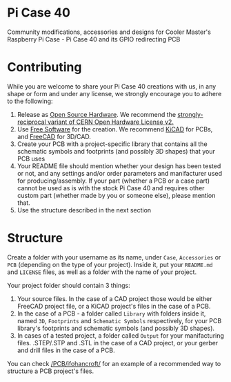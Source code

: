 # Pi Case 40  

Community modifications, accessories and designs for Cooler Master's Raspberry Pi Case - Pi Case 40 and its GPIO redirecting PCB  

# Contributing

While you are welcome to share your Pi Case 40 creations with us, in any shape or form and under any license, we strongly encourage you to adhere to the following:

 1. Release as [Open Source Hardware](https://www.oshwa.org/definition/). We recommend the [strongly-reciprocal variant of CERN Open Hardware License v2.](https://ohwr.org/project/cernohl/wikis/Documents/CERN-OHL-version-2)
 2. Use [Free Software](https://www.gnu.org/philosophy/free-sw.en.html) for the creation. We recommend [KiCAD](https://kicad.org/) for PCBs, and [FreeCAD](https://www.freecadweb.org/) for 3D/CAD.
 3. Create your PCB with a project-specific library that contains all the schematic symbols and footprints (and possibly 3D shapes) that your PCB uses
 4. Your README file should mention whether your design has been tested or not, and any settings and/or order parameters and manifacturer used for producing/assembly. If your part (whether a PCB or a case part) cannot be used as is with the stock Pi Case 40 and requires other custom part (whether made by you or someone else), please mention that.
 5. Use the structure described in the next section

# Structure

Create a folder with your username as its name, under ```Case```, ```Accessories``` or ```PCB``` (depending on the type of your project). Inside it, put your ```README.md``` and ```LICENSE``` files, as well as a folder with the name of your project.

Your project folder should contain 3 things:

 1. Your source files. In the case of a CAD project those would be either FreeCAD project file, or a KiCAD project's files in the case of a PCB.
 2. In the case of a PCB - a folder called ```Library``` with folders inside it, named ```3D```, ```Footprints``` and ```Schematic Symbols``` respectively, for your PCB library's footprints and schematic symbols (and possibly 3D shapes).
 3. In cases of a tested project, a folder called ```Output``` for your manifacturing files. .STEP/.STP and .STL in the case of a CAD project, or your gerber and drill files in the case of a PCB.

You can check [/PCB/ifohancroft/](/PCB/ifohancroft/) for an example of a recommended way to structure a PCB project's files.
